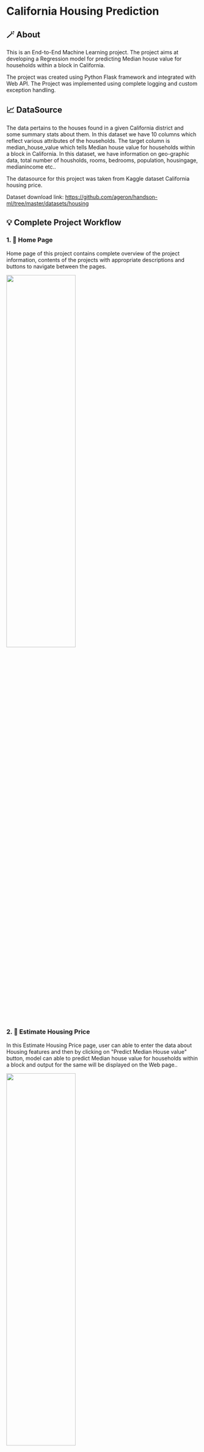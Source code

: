 # California Housing Prediction

## 🪄 About
This is an End-to-End Machine Learning project. The project aims at developing a Regression model for predicting Median house value for households within a block in California.

The project was created using Python Flask framework and integrated with Web API. The Project was implemented using complete logging and custom exception handling.

## 📈 DataSource

The data pertains to the houses found in a given California district and some summary stats about them. In this dataset we have 10 columns which reflect various attributes of the households. The target column is median_house_value which tells Median house value for households within a block in California. In this dataset, we have information on geo-graphic data, total number of housholds, rooms, bedrooms, population, housingage, medianincome etc..

The datasource for this project was taken from Kaggle dataset California housing price.

Dataset download link: https://github.com/ageron/handson-ml/tree/master/datasets/housing

## 💡 Complete Project Workflow

### 1. 🏡 Home Page

Home page of this project contains complete overview of the project information, contents of the projects with appropriate descriptions and buttons to navigate between the pages.

<a><img src='Readme images/Home.png' width="60%" height="50%"></a><br>

### 2. 🧮 Estimate Housing Price
In this Estimate Housing Price page, user can able to enter the data about Housing features and then by clicking on "Predict Median House value" button, model can able to predict Median house value for households within a block and output for the same will be displayed on the Web page..

<a><img src='Readme images/Estimatehouseprice.png' width="60%" height="50%"></a><br>

### 3. 🗂️ View Trained Model
In the View Trained Model page, we will have all previously trained model files. Once the model is trained, then the model will be pickled to "model.pkl" file and saved to a folder with current time stamp. So, out of all previously trained models, latest model will be used to "Estimate Housing Price". 

Directory tree: 

📁saved_models<br>
    &emsp;|__ {"latest trained model folder name"}<br>
            &emsp;&emsp;|__ "model.pkl"

<a><img src='Readme images/viewtrainedmodel.png' width="60%" height="50%"></a><br>


### 4. 📜 Experiment History
In the Experiment history page, we can find complete information about our Model Training History. It contains details like experiment_id, when model training started and ended, whether Model accepted or not, and all timestamps related to Model training.

<a><img src='Readme images/experimenthistory.png' width="60%" height="50%"></a><br>

### 5. 📂 View Artifacts
This is one of the most important part of the project, where complete workflow history of the project can be found here.

#### Directory tree: 
In the below directory tree, we can see the files that we are creating for each stage of the project from Data Ingestion phase to Model Evaluation phase.<br>
Note: Below directory tree was just a blue print of file types at all stages, but in real time scenario we will be having a seperate folder with timestamp for every time model training starts..

<a><img src='Readme images/artifact.png' width="40%" height="50%"></a><br>

### 6. 🗄️ Update Model Config
This is one of the interesting part of the project, where we can re-train our model using a custom Regressor algorithm with hyper-parameters. <br>
Ex: We can re-train our model using DecisionTreeRegressor with hyper-parameters {max_depth:5}
#### Procedure: 
So, user can copy the existing Model config JSON file and will edit the text with custom model with hyper-paremeters. Next, he can check the JSON format in Validate Model config JSON, and will paste the new JSON text in Update model config. By this, our project will be trained based on the updated model config file. So, we can use the updated model for Predicting Median Housing price.

<a><img src='Readme images/updatemodelconfig.png' width="60%" height="50%"></a><br>


### 7. 📝 View logs
In View logs section, we can find complete logs for the project. It will be helpful for the developer to debug the code easily and to fix the errors.

<a><img src='Readme images/logs.png' width="60%" height="50%"></a><br>


### 🛠️ Requirement packages
* numpy
* pandas
* matplotlib
* sklearn
* Flask
* gunicorn
* PyYAML
* evidently
* dill

### ⚙️ SetUp

#### Software Requirements
1. Github account
2. VS code
3. Git cli
4. Anaconda

Creating conda environment
```
conda create -p Proj1 python==3.7 -y
```
For activating environment
```
conda activate Proj1/
```
For installing packages in requirements.txt
```
pip install -r requirements.txt
```
To add files to git
```
git add .
```
> Note: To ignore file or folder from git we can write name of file/folder in .gitignore file

To check the git status
```
git status
```
To check all versions maintained by git
```
git log
```
To create version/commit all the changes to git
```
git commit -m "Message"
```

To send version/changes to github
```
git push origin main
```
To check remote url
```
git remote -v
```

To setup CI/CD pipeline in Heroku, we need 3 things
1. Heroku Email - raviteja.vvss99@gmail.com
2. Heroku API key - <key_name>
3. Heroku app-name - machine-learning-proj-ravi

Create a Docket file named like "Dockerfile" and specify the commands to execute.

Create a .dockerignore file and specify the files to ignore.

Build Docker Image
```
docker build -t <image_name>:<tag_name> .
```
> Note: Image name for docker must be lowercase

To list docker image
```
docker images
```

Run docker image
```
docker run -p 5000:5000 -e PORT=5000 <image_id>
```

To check running container in docker
```
docker ps
```
To stop docker container
```
docker stop <container_id>
```
Install ipykernel
```
pip install ipykernel
```

## 🦾 Tools & Technogies Used

<a><img src='Readme images/tools.png' width="60%" height="50%"></a><br>
